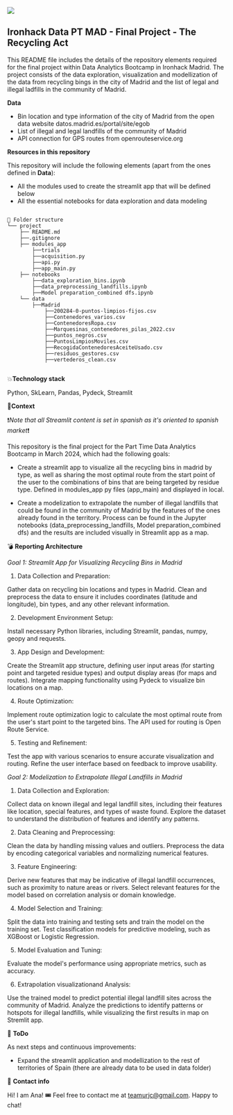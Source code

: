 <p align="left"><img src="https://cdn-images-1.medium.com/max/184/1*2GDcaeYIx_bQAZLxWM4PsQ@2x.png"></p>

## Ironhack Data PT MAD - Final Project - The Recycling Act

This README file includes the details of the repository elements required for the final project within Data Analytics Bootcamp in Ironhack Madrid.
The project consists of the data exploration, visualization and modellization of the data from recycling bings in the city of Madrid and the list of legal and illegal ladfills in the community of Madrid. 

**Data**

- Bin location and type information of the city of Madrid from the open data website datos.madrid.es/portal/site/egob
- List of illegal and legal landfills of the community of Madrid 
- API connection for GPS routes from openrouteservice.org

**Resources in this repository**

This repository will include the following elements (apart from the ones defined in **Data**): 

- All the modules used to create the streamlit app that will be defined below
- All the essential notebooks for data exploration and data modeling

```

📁 Folder structure
└── project
    ├── README.md
    ├──.gitignore    
    ├── modules_app
        ├──trials
        ├──acquisition.py
        ├──api.py
        ├──app_main.py
    ├── notebooks
        ├──data_exploration_bins.ipynb
        ├──data_preprocessing_landfills.ipynb
        ├──Model preparation_combined dfs.ipynb
    └── data
        ├──Madrid
            ├──200284-0-puntos-limpios-fijos.csv
            ├──Contenedores_varios.csv
            ├──ContenedoresRopa.csv
            ├──Marquesinas_contenedores_pilas_2022.csv
            ├──puntos_negros.csv
            ├──PuntosLimpiosMoviles.csv
            ├──RecogidaContenedoresAceiteUsado.csv
            ├──residuos_gestores.csv
            ├──vertederos_clean.csv


```

💥**Technology stack**

Python, SkLearn, Pandas, Pydeck, Streamlit

👀**Context**

❗*Note that all Streamlit content is set in spanish as it's oriented to spanish market*❗

This repository is the final project for the Part Time Data Analytics Bootcamp in March 2024, which had the following goals:

- Create a streamlit app to visualize all the recycling bins in madrid by type, as well as sharing the most optimal route from the start point of the user to the combinations of bins that are being targeted by residue type. Defined in modules_app py files (app_main) and displayed in local.

- Create a modelization to extrapolate the number of illegal landfills that could be found in the community of Madrid by the features of the ones already found in the territory. Process can be found in the Jupyter notebooks (data_preprocessing_landfills, Model preparation_combined dfs) and the results are included visually in Streamlit app as a map.

💣 **Reporting Architecture**


*Goal 1: Streamlit App for Visualizing Recycling Bins in Madrid*

1. Data Collection and Preparation:

Gather data on recycling bin locations and types in Madrid.
Clean and preprocess the data to ensure it includes coordinates (latitude and longitude), bin types, and any other relevant information.

2. Development Environment Setup:

Install necessary Python libraries, including Streamlit, pandas, numpy, geopy and requests.

3. App Design and Development:

Create the Streamlit app structure, defining user input areas (for starting point and targeted residue types) and output display areas (for maps and routes).
Integrate mapping functionality using Pydeck to visualize bin locations on a map.

4. Route Optimization:

Implement route optimization logic to calculate the most optimal route from the user's start point to the targeted bins. The API used for routing is Open Route Service.

5. Testing and Refinement:

Test the app with various scenarios to ensure accurate visualization and routing.
Refine the user interface based on feedback to improve usability.


*Goal 2: Modelization to Extrapolate Illegal Landfills in Madrid*

1. Data Collection and Exploration:

Collect data on known illegal and legal landfill sites, including their features like location, special features, and types of waste found.
Explore the dataset to understand the distribution of features and identify any patterns.

2. Data Cleaning and Preprocessing:

Clean the data by handling missing values and outliers.
Preprocess the data by encoding categorical variables and normalizing numerical features.

3. Feature Engineering:

Derive new features that may be indicative of illegal landfill occurrences, such as proximity to nature areas or rivers.
Select relevant features for the model based on correlation analysis or domain knowledge.

4. Model Selection and Training:

Split the data into training and testing sets and train the model on the training set.
Test classification models for predictive modeling, such as XGBoost or Logistic Regression.

5. Model Evaluation and Tuning:

Evaluate the model's performance using appropriate metrics, such as accuracy.

6. Extrapolation visualizationand Analysis:

Use the trained model to predict potential illegal landfill sites across the community of Madrid.
Analyze the predictions to identify patterns or hotspots for illegal landfills, while visualizing the first results in map on Stremlit app.

💩 **ToDo**

As next steps and continuous improvements: 

- Expand the streamlit application and modellization to the rest of territories of Spain (there are already data to be used in data folder)


💌 **Contact info**

Hi! I am Ana! 🎟
Feel free to contact me at teamurjc@gmail.com. Happy to chat!